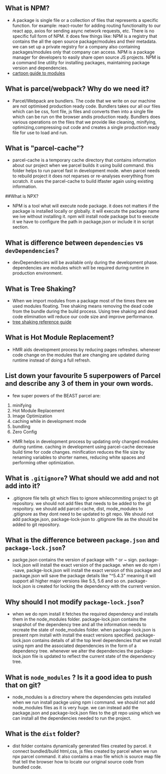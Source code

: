 ## What is NPM?

- A package is single file or a collection of files that represents a specific function. for example: react-router for adding routing functionality to our react app, axios for sending async network requests, etc. There is no specific full form of NPM. it does few things like: NPM is a registry that contains the all the open source package/modules and their metadata. we can set up a private registry for a company also containing packages/modules only that company can access. NPM is a package manager for developers to easily share open source JS projects. NPM is a command line utility for installing packages, maintaining package version and dependencies.
- [cartoon guide to modules](https://hacks.mozilla.org/2018/03/es-modules-a-cartoon-deep-dive/)

## What is parcel/webpack? Why do we need it?

- Parcel/Webpack are bundlers. The code that we write on our machine are not optimised production ready code. Bundlers takes our all our files which can be css, font file, js files and converts then into a single file which can be run on the browser andis production ready. Bundlers does various operations on the files that we provide like cleaning, minifying, optimizing,compressing out code and creates a single production ready file for use to load and run.

## What is "parcel-cache"?

- parcel-cache is a temporary cache directory that contains information about our project when we parcel builds it using build command. this folder helps to run parcel fast in development mode. when parcel needs to rebuild project it does not reparses or re-analyses everything from scratch. it uses the parcel-cache to build itfaster again using existing information.

##What is NPX?

- NPM is a tool what will execute node package. it does not matters if the package is installed locally or globally. it will execute the package name we ive without installing it. npm will install node package but to execute it we have to configure the path in package.json or include it in script section.

## What is difference between `dependencies` vs `devDependencies`?

- devDependencies will be available only during the development phase. dependencies are modules which will be required during runtine in production environment.

## What is Tree Shaking?

- When we import modules from a package most of the times there we used modules floating. Tree shaking means removing the dead code from the bundle during the build process. Using tree shaking and dead code elimination will reduce our code size and improve performance.
- [tree shaking reference guide](https://www.smashingmagazine.com/2021/05/tree-shaking-reference-guide/)

## What is Hot Module Replacement?

- HMR aids development process by reducing pages refreshes. whenever code change on the modules that are changing are updated during runtime instead of doing a full refresh.

## List down your favourite 5 superpowers of Parcel and describe any 3 of them in your own words.

- few super powers of the BEAST parcel are:

1. minifying
2. Hot Module Replacement
3. Image Optimization
4. caching while in development mode
5. bundling
6. Zero Config

- HMR helps in development process by updating only changed modules during runtime. caching in development using parcel-cache decrease build time for code changes. minification reduces the file size by renaming variables to shorter names, reducing white spaces and performing other optimization.

## What is `.gitignore`? What should we add and not add into it?

- .gitignore file tells git which files to ignore whilecommiting project to git repository. we should not add files that needs to be added to the git respoitory. we should add parcel-cache, dist, mode_modules to .gitignore as they dont need to be updated to git repo. We should not add package.json, package-lock-json to .gitignore file as the should be added to git repository.

## What is the difference between `package.json` and `package-lock.json`?

- packge.json contains the version of package with ^ or ~ sign. package-lock.json will install the exact version of the package. when we do npm i <package-name> -save, packge-lock.json will install the exact version of this package and package.json will save the package details like "^5.4.3" meaning it will support all higher major versions like 5.5, 5.6 and so on. package-lock.json is created for locking the dependency with the current version.

## Why should I not modify `package-lock.json`?

- when we do npm install <package-name> it fetches the required dependency and installs them in the node_modules folder. package-lock.json contains the snapshot of the dependency tree and all the information needs to recreate the state of node_modules folder. when package-lock.json is present npm install with install the exact versions specified. package-lock.json contains details of all the top level dependencies that we install using npm and the associated dependencies in the form of a dependency tree. whenever we alter the dependencies the package-lock.json file is updated to reflect the current state of the dependency tree.

## What is `node_modules` ? Is it a good idea to push that on git?

- node_modules is a directory where the dependencies gets installed when we run install packge using npm i command. we should not add node_modules files as it is very huge. we can instead add the package.json and package-lock.json files to the git repo using which we can install all the dependencies needed to run the project.

## What is the `dist` folder?

- dist folder contains dynamically generated files created by parcel. it connect bundled/build html,css, js files created by parcel when we run npx parcel command. it also contains a mao file which is source map file that tell the browser how to locate our original source code from bundled code.
